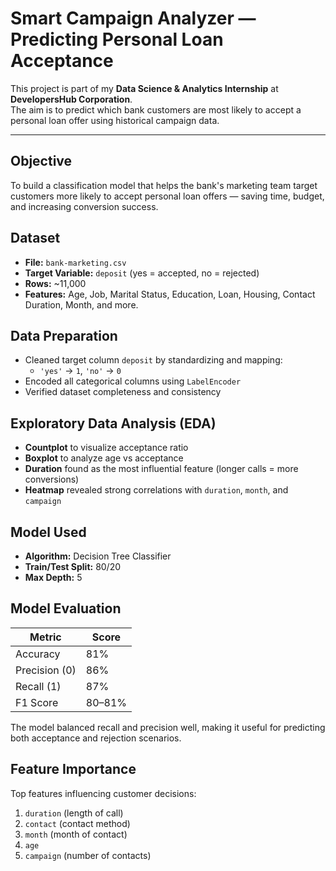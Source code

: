 #  Smart Campaign Analyzer — Predicting Personal Loan Acceptance

This project is part of my **Data Science & Analytics Internship** at **DevelopersHub Corporation**.  
The aim is to predict which bank customers are most likely to accept a personal loan offer using historical campaign data.

---

##  Objective

To build a classification model that helps the bank's marketing team target customers more likely to accept personal loan offers — saving time, budget, and increasing conversion success.



##  Dataset

- **File:** `bank-marketing.csv`
- **Target Variable:** `deposit` (yes = accepted, no = rejected)
- **Rows:** ~11,000
- **Features:** Age, Job, Marital Status, Education, Loan, Housing, Contact Duration, Month, and more.



##  Data Preparation

- Cleaned target column `deposit` by standardizing and mapping:
  - `'yes'` → `1`, `'no'` → `0`
- Encoded all categorical columns using `LabelEncoder`
- Verified dataset completeness and consistency



##  Exploratory Data Analysis (EDA)

-  **Countplot** to visualize acceptance ratio
-  **Boxplot** to analyze age vs acceptance
-  **Duration** found as the most influential feature (longer calls = more conversions)
-  **Heatmap** revealed strong correlations with `duration`, `month`, and `campaign`



##  Model Used

- **Algorithm:** Decision Tree Classifier  
- **Train/Test Split:** 80/20  
- **Max Depth:** 5



##  Model Evaluation

| Metric        | Score |
|---------------|-------|
| Accuracy      | 81%   |
| Precision (0) | 86%   |
| Recall (1)    | 87%   |
| F1 Score      | 80–81% |

The model balanced recall and precision well, making it useful for predicting both acceptance and rejection scenarios.



##  Feature Importance

Top features influencing customer decisions:
1. `duration` (length of call)
2. `contact` (contact method)
3. `month` (month of contact)
4. `age`
5. `campaign` (number of contacts)
